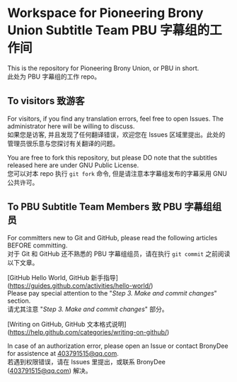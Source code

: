 # Workspace for Pioneering Brony Union Subtitle Team PBU 字幕组的工作间  
This is the repository for Pioneering Brony Union, or PBU in short.  
此处为 PBU 字幕组的工作 repo。

## To visitors 致游客  
For visitors, if you find any translation errors, feel free to open Issues. The administrator here will be willing to discuss.  
如果您是访客, 并且发现了任何翻译错误，欢迎您在 Issues 区域里提出。此处的管理员很乐意与您探讨有关翻译的问题。  
  
You are free to fork this repository, but please DO note that the subtitles released here are under GNU Public License.  
您可以对本 repo 执行 `git fork` 命令, 但是请注意本字幕组发布的字幕采用 GNU 公共许可。  

## To PBU Subtitle Team Members 致 PBU 字幕组组员
For committers new to Git and GitHub, please read the following articles BEFORE committing.  
对于 Git 和 GitHub 还不熟悉的 PBU 字幕组组员，请在执行 `git commit` 之前阅读以下文章。  
  
[GitHub Hello World, GitHub 新手指导] (https://guides.github.com/activities/hello-world/)  
Please pay special attention to the "*Step 3. Make and commit changes*" section.  
请尤其注意 "*Step 3. Make and commit changes*" 部分。

[Writing on GitHub, GitHub 文本格式说明] (https://help.github.com/categories/writing-on-github/)  

In case of an authorization error, please open an Issue or contact BronyDee for assistence at 403791515@qq.com.  
若遇到权限错误，请在 Issues 里提出，或联系 BronyDee (403791515@qq.com) 解决。  